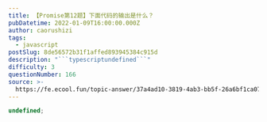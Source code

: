 ```yaml
---
title: 【Promise第12题】下面代码的输出是什么？
pubDatetime: 2022-01-09T16:00:00.000Z
author: caorushizi
tags:
  - javascript
postSlug: 8de56572b31f1affed893945384c915d
description: "```typescriptundefined```"
difficulty: 3
questionNumber: 166
source: >-
  https://fe.ecool.fun/topic-answer/37a4ad10-3819-4ab3-bb5f-26a6bf1ca07a?orderBy=updateTime&order=desc&tagId=10
---
```


```typescript
undefined;
```
